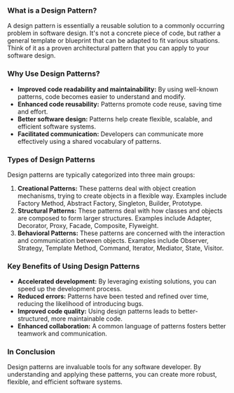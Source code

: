 ### What is a Design Pattern?

A design pattern is essentially a reusable solution to a commonly occurring problem in software design. It's not a
concrete piece of code, but rather a general template or blueprint that can be adapted to fit various situations. Think
of it as a proven architectural pattern that you can apply to your software design.

### Why Use Design Patterns?

- **Improved code readability and maintainability:** By using well-known patterns, code becomes easier to understand and
  modify.
- **Enhanced code reusability:** Patterns promote code reuse, saving time and effort.
- **Better software design:** Patterns help create flexible, scalable, and efficient software systems.
- **Facilitated communication:** Developers can communicate more effectively using a shared vocabulary of patterns.

### Types of Design Patterns

Design patterns are typically categorized into three main groups:

1. **Creational Patterns:** These patterns deal with object creation mechanisms, trying to create objects in a flexible
   way. Examples include Factory Method, Abstract Factory, Singleton, Builder, Prototype.
2. **Structural Patterns:** These patterns deal with how classes and objects are composed to form larger structures.
   Examples include Adapter, Decorator, Proxy, Facade, Composite, Flyweight.
3. **Behavioral Patterns:** These patterns are concerned with the interaction and communication between objects.
   Examples include Observer, Strategy, Template Method, Command, Iterator, Mediator, State, Visitor.

### Key Benefits of Using Design Patterns

- **Accelerated development:** By leveraging existing solutions, you can speed up the development process.
- **Reduced errors:** Patterns have been tested and refined over time, reducing the likelihood of introducing bugs.
- **Improved code quality:** Using design patterns leads to better-structured, more maintainable code.
- **Enhanced collaboration:** A common language of patterns fosters better teamwork and communication.

### In Conclusion

Design patterns are invaluable tools for any software developer. By understanding and applying these patterns, you can
create more robust, flexible, and efficient software systems.